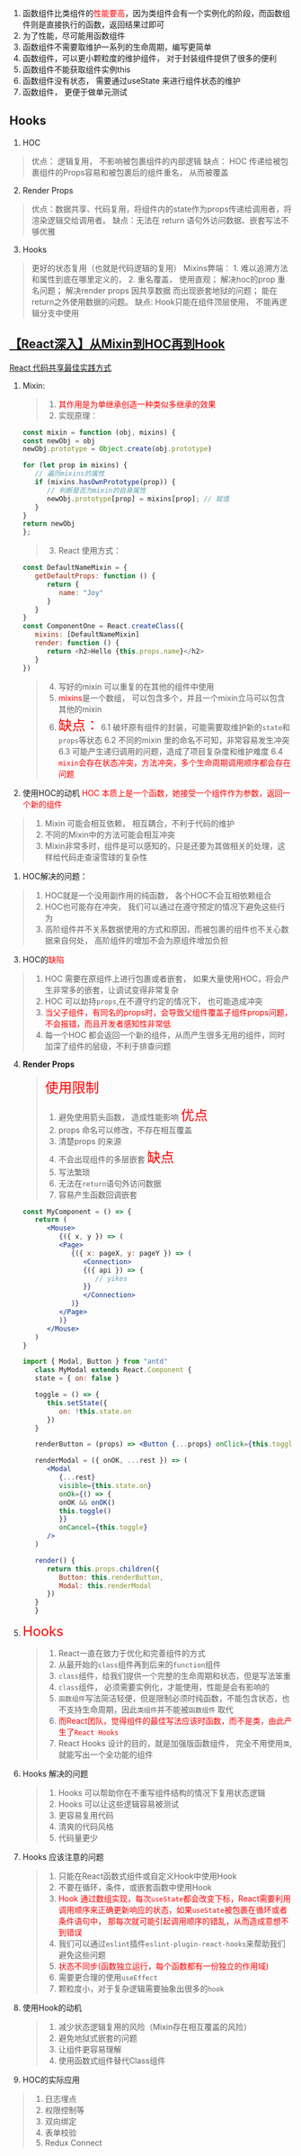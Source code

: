 1. 函数组件比类组件的<font color="red">性能要高</font>，因为类组件会有一个实例化的阶段，而函数组件则是直接执行的函数，返回结果过即可
2. 为了性能，尽可能用函数组件
3. 函数组件不需要取维护一系列的生命周期，编写更简单
4. 函数组件，可以更小颗粒度的维护组件， 对于封装组件提供了很多的便利
5. 函数组件不能获取组件实例this
6. 函数组件没有状态， 需要通过useState 来进行组件状态的维护
7. 函数组件， 更便于做单元测试

## Hooks 
1. HOC
> 优点： 逻辑复用， 不影响被包裹组件的内部逻辑
> 缺点： HOC 传递给被包裹组件的Props容易和被包裹后的组件重名， 从而被覆盖

2. Render Props
> 优点：数据共享、代码复用，将组件内的state作为props传递给调用者，将渲染逻辑交给调用者。
> 缺点：无法在 return 语句外访问数据、嵌套写法不够优雅

3. Hooks
> 更好的状态复用（也就是代码逻辑的复用）
> Mixins弊端： 1. 难以追溯方法和属性到底在哪里定义的， 2. 重名覆盖，
> 使用直观；
> 解决hoc的prop 重名问题；
> 解决render props 因共享数据 而出现嵌套地狱的问题；
> 能在return之外使用数据的问题。
> 缺点:  Hook只能在组件顶层使用， 不能再逻辑分支中使用

## [【React深入】从Mixin到HOC再到Hook](https://mp.weixin.qq.com/s?__biz=Mzk0MDMwMzQyOA==&mid=2247490057&idx=1&sn=e7a9abb4df2fb7f7baf406dbb20d8313&source=41#wechat_redirect)

[React 代码共享最佳实践方式](https://juejin.cn/post/6961000054018539550?share_token=783dc303-772a-4cc7-99c5-bb7c506af558)
1. Mixin:
   > 1. <font color=red>其作用是为单继承创造一种类似多继承的效果</font>
   > 2. 实现原理：
   ```js
   const mixin = function (obj, mixins) {
   const newObj = obj
   newObj.prototype = Object.create(obj.prototype)

   for (let prop in mixins) {
      // 遍历mixins的属性
      if (mixins.hasOwnPrototype(prop)) {
         // 判断是否为mixin的自身属性
         newObj.prototype[prop] = mixins[prop]; // 赋值
      }
   }
   return newObj
   }; 
   ```
   > 3. React 使用方式：
   ```js
   const DefaultNameMixin = {
      getDefaultProps: function () {
         return {
            name: "Joy"
         }
      }
   }
   const ComponentOne = React.createClass({
      mixins: [DefaultNameMixin]
      render: function () {
         return <h2>Hello {this.props.name}</h2>
      }
   })
   ```
   > 4. 写好的mixin 可以重复的在其他的组件中使用
   > 5. <font color=red>mixins</font>是一个数组， 可以包含多个，并且一个mixin立马可以包含其他的mixin
   > 6. <font color=red size=5>缺点：</font>
   > 6.1 破坏原有组件的封装，可能需要取维护新的`state`和`props`等状态
   > 6.2 不同的mixin 里的命名不可知，非常容易发生冲突
   > 6.3 可能产生递归调用的问题，造成了项目复杂度和维护难度
   > 6.4 <font color=red>`mixin`会存在状态冲突，方法冲突，多个生命周期调用顺序都会存在问题</font>
2. 使用HOC的动机
   <font color=red>HOC 本质上是一个函数，她接受一个组件作为参数，返回一个新的组件</font>
> 1. Mixin 可能会相互依赖， 相互耦合，不利于代码的维护
> 2. 不同的Mixin中的方法可能会相互冲突
> 3. Mixin非常多时，组件是可以感知的，只是还要为其做相关的处理，这样给代码走查滚雪球的复杂性
1. HOC解决的问题：
> 1. HOC就是一个没用副作用的纯函数， 各个HOC不会互相依赖组合
> 2. HOC也可能存在冲突， 我们可以通过在遵守预定的情况下避免这些行为
> 3. 高阶组件并不关系数据使用的方式和原因，而被包裹的组件也不关心数据来自何处， 高阶组件的增加不会为原组件增加负担
3. HOC的<font color="red">缺陷</font>
  > 1. HOC 需要在原组件上进行包裹或者嵌套， 如果大量使用HOC，将会产生非常多的嵌套，让调试变得非常复杂
  > 2. HOC 可以劫持`props`,在不遵守约定的情况下， 也可能造成冲突
  > 3. <font color=red>当父子组件，有同名的props时，会导致父组件覆盖子组件props问题，不会报错，而且开发者感知性非常低</font>
  > 4. 每一个HOC 都会返回一个新的组件，从而产生很多无用的组件，同时加深了组件的层级，不利于排查问题
4. **Render Props**
   > <font color=red size=5>使用限制</font>
   > 1. 避免使用箭头函数， 造成性能影响
   > <font color=red size=5>优点</font>
   > 1. props 命名可以修改，不存在相互覆盖
   > 2. 清楚props 的来源
   > 3. 不会出现组件的多层嵌套
   > <font color=red size=5>缺点</font>
   > 1. 写法繁琐
   > 2. 无法在`return`语句外访问数据
   > 3. 容易产生函数回调嵌套
   ```jsx
   const MyComponent = () => {
      return (
         <Mouse>
            {({ x, y }) => (
            <Page>
               {({ x: pageX, y: pageY }) => (
                  <Connection>
                  {({ api }) => {
                     // yikes
                  }}
                  </Connection>
               )}
            </Page>
            )}
         </Mouse>
      )
   }

   ```
   ```jsx
   import { Modal, Button } from "antd"
      class MyModal extends React.Component {
      state = { on: false }

      toggle = () => {
         this.setState({
            on: !this.state.on
         })
      }

      renderButton = (props) => <Button {...props} onClick={this.toggle} />

      renderModal = ({ onOK, ...rest }) => (
         <Modal
            {...rest}
            visible={this.state.on}
            onOk={() => {
            onOK && onOK()
            this.toggle()
            }}
            onCancel={this.toggle}
         />
      )

      render() {
         return this.props.children({
            Button: this.renderButton,
            Modal: this.renderModal
         })
      }
      }

   ```
5. <font size=5 color=red>Hooks</font>
   > 1. React一直在致力于优化和完善组件的方式
   > 2. 从最开始的`class`组件再到后来的`function`组件
   > 3. `class`组件，给我们提供一个完整的生命周期和状态，但是写法笨重
   > 4. `class`组件， 必须需要实例化，才能使用，性能是会有影响的
   > 5. `函数组件`写法简洁轻便，但是限制必须时纯函数，不能包含状态，也不支持生命周期，因此`类组件`并不能被`函数组件` 取代
   > 6. <font color=red>而React团队，觉得组件的最佳写法应该时函数，而不是类，由此产生了`React Hooks`</font>
   > 7. React Hooks 设计的目的，就是加强版函数组件， 完全不用使用`类`, 就能写出一个全功能的组件

6. Hooks 解决的问题
   > 1. Hooks 可以帮助你在不重写组件结构的情况下复用状态逻辑
   > 2. Hooks 可以让这些逻辑容易被测试
   > 3. 更容易复用代码
   > 4. 清爽的代码风格
   > 5. 代码量更少
7. Hooks 应该注意的问题
   > 1. 只能在React函数式组件或自定义Hook中使用Hook
   > 2. 不要在循环，条件，或嵌套函数中使用Hook
   > 3. <font color="red">Hook 通过数组实现，每次`useState`都会改变下标，React需要利用调用顺序来正确更新响应的状态，如果`useState`被包裹在循环或者条件语句中， 那每次就可能引起调用顺序的错乱，从而造成意想不到错误</font>
   > 4. 我们可以通过`eslint`插件`eslint-plugin-react-hooks`来帮助我们避免这些问题
   > 5. <font color="red">状态不同步(函数独立运行，每个函数都有一份独立的作用域)</font>
   > 6. 需要更合理的使用`useEffect`
   > 7. 颗粒度小，对于复杂逻辑需要抽象出很多的`hook`

8. 使用Hook的动机
   > 1. 减少状态逻辑复用的风险（Mixin存在相互覆盖的风险）
   > 2. 避免地狱式嵌套的问题
   > 3. 让组件更容易理解
   > 4. 使用函数式组件替代Class组件
9.  HOC的实际应用
   > 1. 日志埋点
   > 2. 权限控制等
   > 3. 双向绑定
   > 4. 表单校验
   > 5. Redux Connect 
